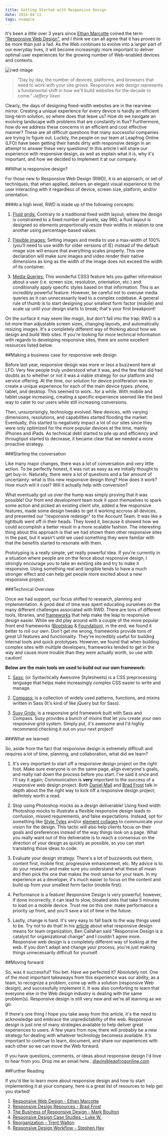 ```yaml
---
title: Getting Started with Responsive Design
date: 2014-04-11
tags: example
---
```


<!-- Introduction -->

It's been a little over 3 years since <a href="http://ethanmarcotte.com/" target="_blank">Ethan Marcotte</a> coined the term <a href="http://alistapart.com/article/responsive-web-design/" target="_blank
">"Responsive Web Design"</a>, and I think we can all agree that it has proven to be more than just a fad. As the Web continues to evolve into a larger part of our everyday lives, it will become
increasingly more important to deliver optimal user experiences for the growing number of Web-enabled devices and contexts.

<img src="/images/flat-rwd.png" alt="rwd-image">

> "Day by day, the number of devices, platforms, and browsers that need to work with your site grows. Responsive web design represents a fundamental shift in how we'll build websites for the decade to come." *Jeffery Veen*

Clearly, the days of designing fixed-width websites are in the rearview mirror. Creating a unique experience for every device is hardly an efficient long-term solution, so where does that leave us?
How do we navigate an evolving landscape with problems that are constantly in flux? Furthermore, how do we address these concerns in an efficient
and cost effective manner? These are all difficult questions that many successful companies are trying to figure out.  Luckily, the people on our team at Leapfrog Online (LFO) have been getting their
hands dirty with responsive design in an attempt to answer these very questions! In this article I will share our experience with responsive design, as well as explain what it is, why it's important, and
how we decided to implement it at our company.

<!-- Body -->

##What is responsive design?

For those new to Responsive Web Design (RWD), it is an approach, or set of techniques, that when applied, delivers an elegant visual experience to the user interacting with it regardless of device,
screen size, platform, and/or orientation.

###At a high level, RWD is made up of the following concepts:

1. <a href="http://alistapart.com/article/fluidgrids">Fluid grids:</a> Contrary to a traditional fixed width layout, where the design is constrained to
a fixed number of pixels, say 960, a fluid layout is designed so elements proportionally resize their widths in relation to one another using percentage-based values.

2. <a href="http://alistapart.com/article/fluid-images/">Flexible images:</a> Setting images and media to use a max-width of 100% (you'll need to use width for older versions of IE) instead of the default image size will ensure that everything scales properly.  This one declaration will make
sure images and video render their native dimensions as long as the width of the image does not exceed the width of its container.

3. <a href="https://developer.mozilla.org/en-US/docs/Web/Guide/CSS/Media_queries">Media Queries:</a> This wonderful CSS3 feature lets you gather
information about a user (i.e. screen size, resolution, orientation, etc.) and conditionally apply specific styles based on that information.  This is
an incredibly powerful feature. However, be careful not to overuse media queries as it can unnecessarily lead to a complex codebase. A general rule of
thumb is to start designing your smallest form factor (mobile) and scale up until your design starts to break; that's your first breakpoint!

On the surface it may seem like magic, but don't fall into the trap: RWD is a lot more than adjustable screen sizes, changing layouts, and automatically
resizing images. It's a completely different way of thinking about how we design and build Web sites. If you're looking for more technical information
with regards to developing responsive sites, there are some excellent resources listed below.

##Making a business case for responsive web design

Before last year, responsive design was more or less a buzzword here at LFO. Very few people truly understood what it was, and the few that did had
doubts as to whether or not it was a viable strategy for our platform and service offering. At the time, our solution for device proliferation was to create a unique experience for each of the main
device types: phone, tablet, and desktop.  This seemed to work...for a while. With mobile and tablet usage increasing, creating a specific experience
seemed like the best way to cater to our users while still increasing conversions.

Then, unsurprisingly, technology evolved. New devices, with varying dimensions, resolutions, and capabilities started flooding the market. Eventually,
this started to negatively impact a lot of our sites since they were only optimized for the more popular devices at the time, mainly iPhones and iPads. As technical debt started to pile up and efficiency and throughput started to decrease, it became clear that we needed a more
proactive strategy.

###Starting the conversation

Like many major changes, there was a lot of conversation and very little action. To be perfectly honest, it was not as easy as we initially thought to
get buy-in. Naturally, there were a lot of questions and a fair amount of uncertainty: what is this new responsive design thing? How does it work? How
much will it cost? Will it actually help with conversion?

What eventually got us over the hump was simply proving that it was possible! Our front end development team took it upon themselves to spark some
action and picked an existing client site, added a few responsive features, made some design tweaks to get it working accross all devices, and presented our "responsive redesign" to the Account Team. It was like a lightbulb went off in their heads. They loved it, because it showed how we could accomplish a better result in a more scalable fashion. The interesting thing about this approach is that we had shown them other responsive sites in the past, but it wasn't until we used something they were familiar with that the benefits started to resonate with them.

Prototyping is a really simple, yet really powerful idea. If you're currently in a situation where people are on the fence about responsive design, I strongly encourage you to take an existing site and try to make it responsive.  Using something real and tangible tends to have a much stronger effect and can help get people more excited about a new responsive project.

###Technical Overview

Once we had support, our focus shifted to research, planning and implementation. A good deal of time was spent educating ourselves on the many different
challenges associated with RWD. There are tons of different tools, libraries, and <a href="http://usablica.github.io/front-end-
frameworks/compare.html" target="_blank">frameworks</a> that help make the leap to responsive design easier.  While we did play around
with a couple of the more popular front end frameworks  (<a href="http://getbootstrap.com/">Bootstrap</a> & <a href="http://foundation.zurb.com/">
Foundation</a>), in the end, we found it better to roll our own. Don't get me wrong, frameworks provide tons of great UI features and functionality. They're
incredibly useful for building internal tools and quick prototypes. However, we found that when building complex sites with multiple developers, frameworks tended to get in the way and cause more trouble than they were actually worth, so use with caution!

**Below are the main tools we used to build out our own framework:**

1. <a href="http://sass-lang.com/">Sass:</a> (or Syntactically Awesome Stylesheets) is a CSS preprocessing language that helps make increasingly complex
CSS easier to write and manage.

2. <a href="http://compass-style.org/">Compass:</a> is a collection of widely used patterns, functions, and mixins written in Sass (It's kind of like
jQuery but for Sass).

3. <a href="http://susy.oddbird.net/">Susy Grids:</a> is a responsive grid framework built with Sass and Compass.  Susy provides a bunch of mixins that
let you create your own responsive grid system.  Simply put, it's awesome and I'd highly recommend checking it out on your next project!

###What we learned

So, aside from the fact that responsive design is extremely difficult and requires a lot of time, planning, and collaboration, what did we learn?

1. It's very important to start off a responsive design project on the right foot.  Make sure everyone is on the same page, align everyone's goals, and
really nail down the process before you start. I've said it once and I'll say it again; Communication is **very** important to the success of a
responsive web design project.  Both <a href="http://danielmall.com/articles/responsive-mobile-entertainment-weekly/" target="_blank">Daniel Mall</a>
and <a href="http://bradfrostweb.com/blog/post/entertainment-weekly/">Brad Frost</a> talk in depth about the the right way to kick off a responsive
design project; definitely worth a read.

2. Stop using Photoshop mocks as a design deliverable!  Using fixed width Photoshop mocks to illustrate a flexible responsive design leads to confusion,
missed requirements, and false expectations. Instead, opt for something like <a href="http://styletil.es/">Style Tyles</a> and/or <a
href="http://danielmall.com/articles/rif-element-collages/">element collages</a> to communicate your vision for the design.  This tactic will also help
clients focus on their goals and preferences instead of the way things look on a page.  What you really want out of this deliverable is to reach a
consensus on the direction of your design as quickly as possible, so you can start translating those ideas to code.

3. Evaluate your design strategy. There's a lot of buzzwords out there, content first, mobile first, progressive enhancement, etc. My advice is to do your
research and make sure you understand what these all mean and then pick the one that makes the most sense for your team. In my experience as a
developer, it's much easier to focus on the content and build up from your smallest form factor (mobile first).

4. Performance is a feature! Responsive Design is very powerful; however, if done incorrectly, it can lead to slow, bloated sites that take 5 minutes to
load on a mobile device. Trust me on this one: make performance a priority up front, and you'll save a lot of time in the future.

5. Lastly, change is hard. It's very easy to fall back to the way things used to be. Try not to do that! In his <a href="http://www.creativebloq.
com/business/what-responsive-web-design-means-team-organisation-11410353" target="_blank">article</a> about what responsive design means for team
organization, Ben Callahan said "Responsive Design is a catalyst for organizational change" and I couldn't agree more.  Responsive web design is a
completely different way of looking at the web. If you don't adapt and change your process, you're just making things unnecessarily difficult for
yourself.

<!-- Conclusion -->

##Moving forward

So, was it successful? You bet. Have we perfected it? Absolutely not.  One of the most important takeaways from this experience was our ability, as a
team, to recognize a problem, come up with a solution (responsive Web design), and successfully implement it.  It was also comforting to learn that
everyone else in the Web design industry is dealing with the same problem(s). Responsive design is
still very new and we're all learning as we go.

If there's one thing I hope you take away from this article, it's the need to acknowledge and embrace the unpredictability of the web. Responsive design is
just one of many strategies available to help deliver great experiences to users. A few years from now, there will probably be a new strategy for
dealing with whatever technology becomess available. It's important to continue to learn, document, and share our experiences with each other so we
can move the Web forward.

 If you have questions, comments, or
ideas about responsive design I'd love to hear from you. Drop me an email here...<a href="mailto:dlavin@leapfrogonline.com">dlavin@leapfrogonline.com</a>

##Further Reading

If you'd like to learn more about responsive design and how to start implementing it at your company, here is a great list of resources to help get you started!

1. <a href="http://alistapart.com/article/responsive-web-design/">Responsive Web Design - Ethan Marcotte</a>
2. <a href="http://bradfrost.github.io/this-is-responsive/resources.html">Responsive Design Resources - Brad Frost </a>
3. <a href="http://markboulton.co.uk/journal/thebusinessofrwd">The Business of Responsive Design - Mark Boulton</a>
4. <a href="http://www.lukew.com/ff/entry.asp?1691 ">Responsive Design Case Studies - Luke W.</a>
5. <a href="http://trentwalton.com/2013/04/10/reorganization">Reorganization - Trent Walton</a>
6. <a href="http://www.amazon.com/Responsive-Design-Workflow-Stephen-Hay/dp/0321887867">Responsive Design Workflow - Stephen Hay</a>
